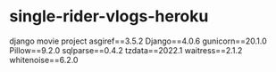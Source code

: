 # single-rider-vlogs-heroku
django movie project
asgiref==3.5.2
Django==4.0.6
gunicorn==20.1.0
Pillow==9.2.0
sqlparse==0.4.2
tzdata==2022.1
waitress==2.1.2
whitenoise==6.2.0

